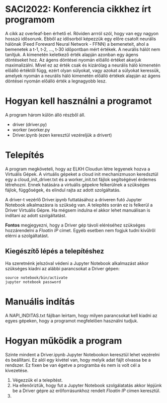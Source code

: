 # SACI2022:  Konferencia cikkhez írt programom

A cikk az overleaf-ben érhető el. Röviden arrról szól, hogy van egy nagyon hosszú idősorunk. Ebből az idősorból képezzük egy előre csatolt neurális hálónak (Feed Foreward Neural Network - FFNN) a bemeneteit, ahol a bemenetek a t-1, t-2, ..., t-30 időpontban mért értékek. A neurális hálót nem tanítjuk. A kimenetén keletkező érték alapján azonban egy ágens döntéseket hoz. Az ágens döntései nyomán előálló értéket akarjuk maximalizálni. Mivel ez az érték csak és kizárólag a neurális háló kimenetén előálló értéktől függ, ezért olyan súlyokat, vagy azokat a súlyokat keressük, amelyek nyomán a neurális háló kimenetén előálló értékek alapján az ágens döntései nyomán előálló érték a legnagyobb lesz.


# Hogyan kell használni a programot

A program három külön álló részből áll.
- driver (driver.py)
- worker (worker.py
- Driver.ipynb (ezen keresztül vezéreljük a drivert)

# Telepítés

A program megköveteli, hogy az ELKH Cloudun létre legyenek hozva a Virtuális Gépek.
A virtuális gépeket a cloud init mechanizmuson keredsztül egy a cloud_init_driver.txt és a worker_init.txt fájlok segítségével érdemes létrehozni.
Ennek hatására a virtuális gépekre felkerülnek a szükséges fájlok, függőségek, és elindul rajta az adott szolgáltatás.

A driver-t vezérlő Driver.ipynb futtatásához a driveren futó Jupyter Notebook alkalmazásra is szükség van.
A telepítés során ez is felkerül a Driver Virtuális Gépre.
Ha mégsem indulna el akkor lehet manuálisan is indítani az adott szolgáltatást.

**Fontos** megjegyezni, hogy a Driver gép távoli eléréséhez szükséges hozzárendelni a *Floatin IP* címet. Egyéb esetben nem fogjuk tudni kívűlről elérni a szolgáltatást.

## Kiegészítő lépés a telepítéshez

Ha szeretnénk jelszóval védeni a Jupyter Notebook alkalmazást akkor szükséges kiadni az alábbi parancsokat a Driver gépen:

```
source notebook/bin/activate
jupyter notebook password
```

# Manuális indítás

A NAPI_INDITAS.txt fájlban leírtam, hogy milyen parancsokat kell kiadni az egyes gépeken, hogy a programot megfelelően használni tudjuk.


# Hogyan működik a program

Szinte mindent a Driver.ipynb Jupyter Notebookon keresztül lehet vezérelni és beállítani.
Ez alól egy kivétel van, hogy melyik adat fájlt olvassa be a rendszer. Ez fixen be van égetve a programba és nem is volt cél a kivezetése.

1. Végezzük el a telepítést.
2. Ha ellenőriztük, hogy fut a Jupyter Notebook szolgálatatás akkor lépjünk be a Driver gépre az erőforrásunkhoz rendelt *Floatin IP* címen keresztül.
3. 



